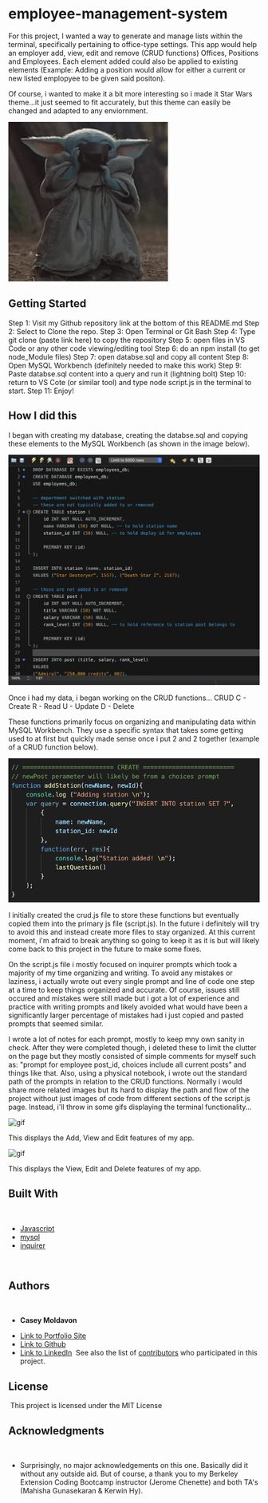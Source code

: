 # employee-management-system

For this project, I wanted a way to generate and manage lists within the terminal, specifically pertaining to office-type settings. This app would help an employer add, view, edit and remove (CRUD functions) Offices, Positions and Employees. Each element added could also be applied to existing elements (Example: Adding a position would allow for either a current or new listed emplopyee to be given said positon).

Of course, i wanted to make it a bit more interesting so i made it Star Wars theme...it just seemed to fit accurately, but this theme can easily be changed and adapted to any enviornment.

![gif](images/babyyoda.gif)
​
## Getting Started

Step 1: Visit my Github repository link at the bottom of this README.md
Step 2: Select to Clone the repo.
Step 3: Open Terminal or Git Bash
Step 4: Type git clone (paste link here) to copy the repository
Step 5: open files in VS Code or any other code viewing/editing tool
Step 6: do an npm install (to get node_Module files)
Step 7: open databse.sql and copy all content
Step 8: Open MySQL Workbench (definitely needed to make this work)
Step 9: Paste databse.sql content into a query and run it (lightning bolt)
Step 10: return to VS Cote (or similar tool) and type node script.js in the terminal to start.
Step 11: Enjoy!

## How I did this

I began with creating my database, creating the databse.sql and copying these elements to the MySQL Workbench (as shown in the image below).

![image](images/mysqlimage.png)

Once i had my data, i began working on the CRUD functions...
CRUD
C - Create
R - Read
U - Update
D - Delete

These functions primarily focus on organizing and manipulating data within MySQL Workbench. They use a specific syntax that takes some getting used to at first but quickly made sense once i put 2 and 2 together (example of a CRUD function below).

![image](images/crudimage.png)

I initially created the crud.js file to store these functions but eventually copied them into the primary js file (script.js). In the future i definitely will try to avoid this and instead create more files to stay organized. At this current moment, i'm afraid to break anything so going to keep it as it is but will likely come back to this project in the future to make some fixes.

On the script.js file i mostly focused on inquirer prompts which took a majority of my time organizing and writing. To avoid any mistakes or laziness, i actually wrote out every single prompt and line of code one step at a time to keep things organized and accurate. Of course, issues still occured and mistakes were still made but i got a lot of experience and practice with writing prompts and likely avoided what would have been a significantly larger percentage of mistakes had i just copied and pasted prompts that seemed similar.

I wrote a lot of notes for each prompt, mostly to keep mny own sanity in check. After they were completed though, i deleted these to limit the clutter on the page but they mostly consisted of simple comments for myself such as: "prompt for employee post_id, choices include all current posts" and things like that. Also, using a physical notebook, i wrote out the standard path of the prompts in relation to the CRUD functions. Normally i would share more related images but its hard to display the path and flow of the project without just images of code from different sections of the script.js page. Instead, i'll throw in some gifs displaying the terminal functionality...


![gif](images/addfeature.gif)

This displays the Add, View and Edit features of my app.

![gif](images/deletefeature.gif)

This displays the View, Edit and Delete features of my app.


## Built With
​
* [Javascript](https://developer.mozilla.org/en-US/docs/Web/JavaScript)
* [mysql](https://www.mysql.com/)
* [inquirer](https://www.npmjs.com/package/inquirer)

​
​
## Authors
​
* **Casey Moldavon** 
​
- [Link to Portfolio Site](https://casey-moldavon.github.io/updated-portfolio-page/)
- [Link to Github](https://github.com/casey-moldavon/employee-management-system)
- [Link to LinkedIn](https://www.linkedin.com/in/casey-moldavon-442a1761/)
​
See also the list of [contributors](https://github.com/your/project/contributors) who participated in this project.
​
## License
​
This project is licensed under the MIT License 
​
## Acknowledgments
​
* Surprisingly, no major acknowledgements on this one. Basically did it without any outside aid. But of course, a thank you to my Berkeley Extension Coding Bootcamp instructor (Jerome Chenette) and both TA's (Mahisha Gunasekaran & Kerwin Hy).